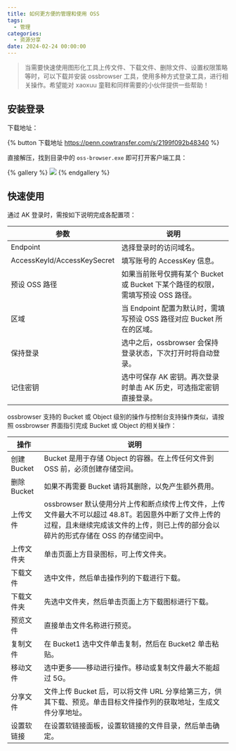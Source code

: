```yaml
---
title: 如何更方便的管理和使用 OSS
tags:
  - 管理
categories:
  - 资源分享
date: 2024-02-24 00:00:00
---
```


> 当需要快速使用图形化工具上传文件、下载文件、删除文件、设置权限策略等时，可以下载并安装 ossbrowser 工具，使用多种方式登录工具，进行相关操作。希望能对 xaoxuu 童鞋和同样需要的小伙伴提供一些帮助！

<!-- more -->

## 安装登录

下载地址：

{% button 下载地址 https://penn.cowtransfer.com/s/2199f092b48340 %}

直接解压，找到目录中的 `oss-browser.exe` 即可打开客户端工具：

{% gallery %}
![](https://cdn.dusays.com/2024/02/680-1.jpg)
{% endgallery %}

## 快速使用

通过 AK 登录时，需按如下说明完成各配置项：

| 参数 | 说明 |
| - | - |
| Endpoint | 选择登录时的访问域名。 |
| AccessKeyId/AccessKeySecret | 填写账号的 AccessKey 信息。 |
| 预设 OSS 路径 | 如果当前账号仅拥有某个 Bucket 或 Bucket 下某个路径的权限，需填写预设 OSS 路径。 |
| 区域 | 当 Endpoint 配置为默认时，需填写预设 OSS 路径对应 Bucket 所在的区域。 |
| 保持登录 | 选中之后，ossbrowser 会保持登录状态，下次打开时将自动登录。 |
| 记住密钥 | 选中可保存 AK 密钥。再次登录时单击 AK 历史，可选指定密钥直接登录。 |

ossbrowser 支持的 Bucket 或 Object 级别的操作与控制台支持操作类似，请按照 ossbrowser 界面指引完成 Bucket 或 Object 的相关操作：

| 操作 | 说明 |
| - | - |
| 创建Bucket | Bucket 是用于存储 Object 的容器。在上传任何文件到 OSS 前，必须创建存储空间。 |
| 删除Bucket | 如果不再需要 Bucket 请将其删除，以免产生额外费用。 |
| 上传文件 | ossbrowser 默认使用分片上传和断点续传上传文件，上传文件最大不可以超过 48.8T。若因意外中断了文件上传的过程，且未继续完成该文件的上传，则已上传的部分会以碎片的形式存储在 OSS 的存储空间中。 |
| 上传文件夹 | 单击页面上方目录图标，可上传文件夹。 |
| 下载文件 | 选中文件，然后单击操作列的下载进行下载。 |
| 下载文件夹 | 先选中文件夹，然后单击页面上方下载图标进行下载。 |
| 预览文件 | 直接单击文件名称进行预览。 |
| 复制文件 | 在 Bucket1 选中文件单击复制，然后在 Bucket2 单击粘贴。 |
| 移动文件 | 选中更多——移动进行操作。移动或复制文件最大不能超过 5G。 |
| 分享文件 | 文件上传 Bucket 后，可以将文件 URL 分享给第三方，供其下载、预览。单击目标文件操作列的获取地址，生成文件分享地址。 |
| 设置软链接 | 在设置软链接面板，设置软链接的文件目录，然后单击确定。 |